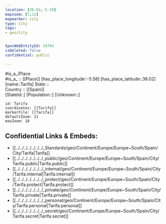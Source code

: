 ```yaml
---
location: [36.02,-5.58] 
mapzoom: [7,12] 
mapmarker: city 
type: City
tags:
- geo/City


SpocWebEntityId: 34764
isDeleted: false
confidential: public

---
```

#is_a_/Place  
#is_a_ :: [[Place]] 
[has_place_longitude::-5.58] 
[has_place_latitude::36.02] 
[name::Tarifa] 
State ::  
Country :: [[Spain]]  
[StateId::] 
[Population::] 
[Unknown::] 


```leaflet
id: Tarifa
coordinates: [[Tarifa]] 
markerFile: [[Tarifa]] 
defaultZoom: 11 
maxZoom: 18
```


## Confidential Links & Embeds: 
- [[../../../../../../../_Standards/geo/Continent/Europe/Europe~South/Spain/City/Tarifa|Tarifa]] 
- [[../../../../../../../_public/geo/Continent/Europe/Europe~South/Spain/City/Tarifa.public|Tarifa.public]] 
- [[../../../../../../../_internal/geo/Continent/Europe/Europe~South/Spain/City/Tarifa.internal|Tarifa.internal]] 
- [[../../../../../../../_protect/geo/Continent/Europe/Europe~South/Spain/City/Tarifa.protect|Tarifa.protect]] 
- [[../../../../../../../_private/geo/Continent/Europe/Europe~South/Spain/City/Tarifa.private|Tarifa.private]] 
- [[../../../../../../../_personal/geo/Continent/Europe/Europe~South/Spain/City/Tarifa.personal|Tarifa.personal]] 
- [[../../../../../../../_secret/geo/Continent/Europe/Europe~South/Spain/City/Tarifa.secret|Tarifa.secret]] 
